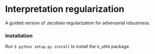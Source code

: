 # Interpretation regularization
A guided version of Jacobian regularization for adversarial robustness.

### Installation
Run `$ python setup.py install` to install the ir_utils package.
